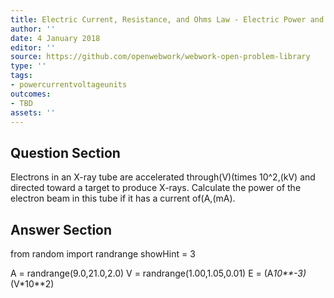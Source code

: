 ```yaml
---
title: Electric Current, Resistance, and Ohms Law - Electric Power and Energy
author: ''
date: 4 January 2018
editor: ''
source: https://github.com/openwebwork/webwork-open-problem-library
type: ''
tags:
- powercurrentvoltageunits
outcomes:
- TBD
assets: ''
---
```


## Question Section 

Electrons in an X-ray tube are accelerated through(V)(times 10^2,(kV) and directed toward a target to produce X-rays. Calculate the power of the electron beam in this tube if it has a current of(A,(mA).



## Answer Section

from random import randrange
showHint = 3


A = randrange(9.0,21.0,2.0)
V = randrange(1.00,1.05,0.01)
E = (A*10**-3)*(V*10**2)